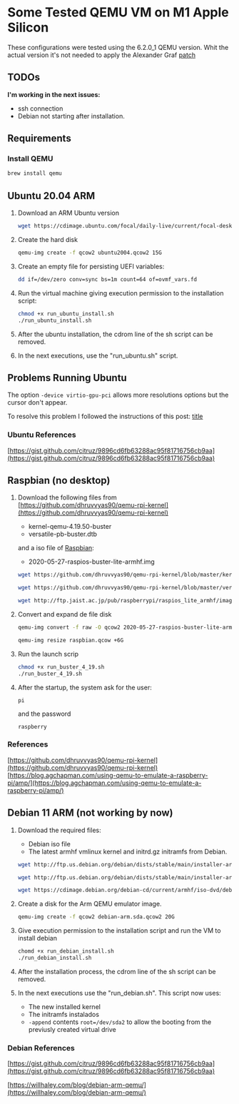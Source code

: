 # Some Tested QEMU VM on M1 Apple Silicon

These configurations were tested using the 6.2.0_1 QEMU version.
Whit the actual version it's not needed to apply the Alexander Graf [patch](https://lore.kernel.org/qemu-devel/20210120224444.71840-1-agraf@csgraf.de/)

## TODOs

__I'm working in the next issues:__

- ssh connection
- Debian not starting after installation.

## Requirements

### Install QEMU

```bash
brew install qemu
```

## Ubuntu 20.04 ARM

1. Download an ARM Ubuntu version

    ```bash
    wget https://cdimage.ubuntu.com/focal/daily-live/current/focal-desktop-arm64.iso
    ```

2. Create the hard disk

    ```bash
    qemu-img create -f qcow2 ubuntu2004.qcow2 15G
    ```

3. Create an empty file for persisting UEFI variables:

    ```bash
    dd if=/dev/zero conv=sync bs=1m count=64 of=ovmf_vars.fd
    ```

4. Run the virtual machine giving execution permission to the installation script:

    ```bash
    chmod +x run_ubuntu_install.sh
    ./run_ubuntu_install.sh
    ```

6. After the ubuntu installation, the cdrom line of the sh script can be removed.

7. In the next executions, use the "run_ubuntu.sh" script.

## Problems Running Ubuntu

The option `-device virtio-gpu-pci` allows more resolutions options but the cursor don't appear.

To resolve this problem I followed the instructions of this post:
[title](https://superuser.com/questions/1546702/qemu-no-visible-cursor-when-using-qxl-or-virtio)


### Ubuntu References

[https://gist.github.com/citruz/9896cd6fb63288ac95f81716756cb9aa](https://gist.github.com/citruz/9896cd6fb63288ac95f81716756cb9aa)

## Raspbian (no desktop)

1. Download the following files from [https://github.com/dhruvvyas90/qemu-rpi-kernel](https://github.com/dhruvvyas90/qemu-rpi-kernel)

    - kernel-qemu-4.19.50-buster
    - versatile-pb-buster.dtb

    and a iso file of [Raspbian](http://ftp.jaist.ac.jp/pub/raspberrypi/raspios_lite_armhf/images/raspios_lite_armhf-2020-05-28/):

    - 2020-05-27-raspios-buster-lite-armhf.img

    ```bash
    wget https://github.com/dhruvvyas90/qemu-rpi-kernel/blob/master/kernel-qemu-4.19.50-buster

    wget https://github.com/dhruvvyas90/qemu-rpi-kernel/blob/master/versatile-pb-buster.dtb

    wget http://ftp.jaist.ac.jp/pub/raspberrypi/raspios_lite_armhf/images/raspios_lite_armhf-2020-05-28/2020-05-27-raspios-buster-lite-armhf.zip

    ```

2. Convert and expand de file disk

    ```bash
    qemu-img convert -f raw -O qcow2 2020-05-27-raspios-buster-lite-armhf.img raspbian.qcow
    
    qemu-img resize raspbian.qcow +6G
    ```

3. Run the launch scrip

    ```bash
    chmod +x run_buster_4_19.sh
    ./run_buster_4_19.sh
    ```

4. After the startup, the system ask for the user:

    `pi`

    and the password

    `raspberry`

### References

[https://github.com/dhruvvyas90/qemu-rpi-kernel](https://github.com/dhruvvyas90/qemu-rpi-kernel)
[https://blog.agchapman.com/using-qemu-to-emulate-a-raspberry-pi/amp/](https://blog.agchapman.com/using-qemu-to-emulate-a-raspberry-pi/amp/)


## Debian 11 ARM (not working by now)

1. Download the required files:
    - Debian iso file
    - The latest armhf vmlinux kernel and initrd.gz initramfs from Debian.

    ```bash
    wget http://ftp.us.debian.org/debian/dists/stable/main/installer-armhf/current/images/cdrom/initrd.gz

    wget http://ftp.us.debian.org/debian/dists/stable/main/installer-armhf/current/

    wget https://cdimage.debian.org/debian-cd/current/armhf/iso-dvd/debian-11.3.0-armhf-DVD-1.iso
    ```

2. Create a disk for the Arm QEMU emulator image.

    ```bash
    qemu-img create -f qcow2 debian-arm.sda.qcow2 20G
    ```

3. Give execution permission to the installation script and run the VM to install debian

    ```bash
    chomd +x run_debian_install.sh
    ./run_debian_install.sh
    ```

4. After the installation process, the cdrom line of the sh script can be removed.

5. In the next executions use the "run_debian.sh". This script now uses:
    - The new installed kernel
    - The initramfs instalados
    - `-append` contents `root=/dev/sda2` to allow the booting from the previusly created virtual drive

### Debian References

[https://gist.github.com/citruz/9896cd6fb63288ac95f81716756cb9aa](https://gist.github.com/citruz/9896cd6fb63288ac95f81716756cb9aa)

[https://willhaley.com/blog/debian-arm-qemu/](https://willhaley.com/blog/debian-arm-qemu/)
